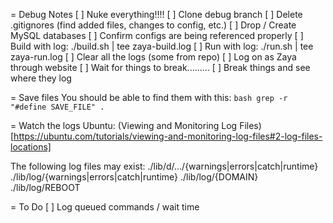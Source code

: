 = Debug Notes
[ ] Nuke everything!!!!
[ ] Clone debug branch
[ ] Delete .gitignores (find added files, changes to config, etc.)
[ ] Drop / Create MySQL databases
[ ] Confirm configs are being referenced properly
[ ] Build with log: ./build.sh | tee zaya-build.log
[ ] Run with log: ./run.sh | tee zaya-run.log
[ ] Clear all the logs (some from repo)
[ ] Log on as Zaya through website
[ ] Wait for things to break.........
[ ] Break things and see where they log

= Save files
You should be able to find them with this:
``bash
grep -r "#define SAVE_FILE" .
``

= Watch the logs 
Ubuntu: (Viewing and Monitoring Log Files)[https://ubuntu.com/tutorials/viewing-and-monitoring-log-files#2-log-files-locations]

The following log files may exist:
./lib/d/.../{warnings|errors|catch|runtime} 
./lib/log/{warnings|errors|catch|runtime}
./lib/log/{DOMAIN}
./lib/log/REBOOT

= To Do
[ ] Log queued commands / wait time

